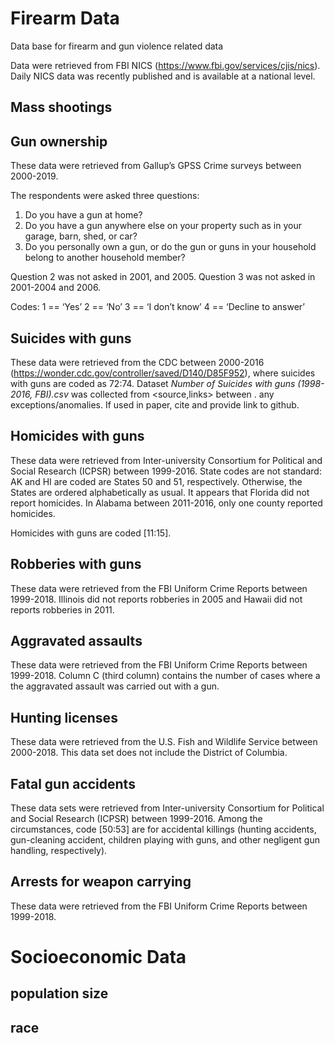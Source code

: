 # Firearm Data #
Data base for firearm and gun violence related data

Data were retrieved from FBI NICS (https://www.fbi.gov/services/cjis/nics). Daily NICS data was recently published and is available at a national level. 
## Mass shootings ##


## Gun ownership ##
These data were retrieved from Gallup’s GPSS Crime surveys between 2000-2019.

The respondents were asked three questions:
1. Do you have a gun at home?
2. Do you have a gun anywhere else on your property such as in your garage, barn, shed, or car?
3. Do you personally own a gun, or do the gun or guns in your household belong to another household member?

Question 2 was not asked in 2001, and 2005.
Question 3  was not asked in 2001-2004 and 2006.

Codes:
1 == ‘Yes’
2 == ‘No’
3 == ‘I don’t know’
4 == ‘Decline to answer’


## Suicides with guns ##
These data were retrieved from the CDC between 2000-2016 (https://wonder.cdc.gov/controller/saved/D140/D85F952), where suicides with guns are coded as 72:74.
Dataset *Number of Suicides with guns (1998-2016, FBI).csv* was collected from <source,links> between <years>. any exceptions/anomalies.
If used in paper, cite and provide link to github.


## Homicides with guns ##
These data were retrieved from Inter-university Consortium for Political and Social Research (ICPSR) between 1999-2016.
State codes are not standard: AK and HI are coded are States 50 and 51, respectively. Otherwise, the States are ordered alphabetically as usual. 
It appears that Florida did not report homicides. In Alabama between 2011-2016, only one county reported homicides.

Homicides with guns are coded [11:15].


## Robberies with guns ##
These data were retrieved from the FBI Uniform Crime Reports between 1999-2018.
Illinois did not reports robberies in 2005 and Hawaii did not reports robberies in 2011.


## Aggravated assaults ##
These data were retrieved from the FBI Uniform Crime Reports between 1999-2018. Column C (third column) contains the number of cases where a the aggravated assault was carried out with a gun.


## Hunting licenses ##
These data were retrieved from the U.S. Fish and Wildlife Service between 2000-2018. This data set does not include the District of Columbia.


## Fatal gun accidents ##
These data sets were retrieved from Inter-university Consortium for Political and Social Research (ICPSR) between 1999-2016. Among the circumstances, code [50:53] are for accidental killings (hunting accidents, gun-cleaning accident, children playing with guns, and other negligent gun handling, respectively).

## Arrests for weapon carrying ##
These data were retrieved from the FBI Uniform Crime Reports between 1999-2018.



# Socioeconomic Data #

## population size ##

## race ##
